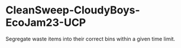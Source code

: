 # CleanSweep-CloudyBoys-EcoJam23-UCP
Segregate waste items into their correct bins within a given time limit.
